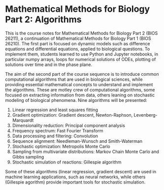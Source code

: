 # Mathematical Methods for Biology Part 2: Algorithms

This is the course notes for Mathematical Methods for Biology Part 2 (BIOS 26211), a continuation of Mathematical Methods for Biology Part 1 (BIOS 26210). The first part is focused on dynamic models such as difference equations and differential equations, applied to biological questions. To implement them, students learned to use Python and Jupyter notebooks, in particular numpy arrays, loops for numerical solutions of ODEs, plotting of solutions over time and in the phase plane.

The aim of the second part of the course sequence is to introduce common computational algorithms that are used in biological sciences, while providing essential mathematical concepts to understand and implement the algorithms. These are motley crew of computational algorithms, some focused on extracting information from data, others leaning on stochastic modeling of biological phenomena. Nine algorithms will be presented:

1. Linear regression and least squares fitting
2. Gradient optimization: Gradient descent, Newton-Raphson, Levenberg-Marquardt
3. Dimensionality reduction: Principal component analysis
4. Frequency spectrum: Fast Fourier Transform
5. Data processing and filtering: Convolution
6. Sequence alignment: Needleman-Wunsch and Smith-Waterman
7. Stochastic optimization: Metropolis Monte Carlo
8. Sampling from multivariate distributions: Markov Chain Monte Carlo and Gibbs sampling
9. Stochastic simulation of reactions: Gillespie algorithm


Some of these algorithms (linear regression, gradient descent) are used in machine learning applications, such as neural networks, while others (Gillespie agorithm) provide important tools for stochastic simulation.

